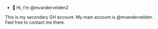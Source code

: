 - 👋 Hi, I’m @mvandervelden2

This is my secondary GH account. My main account is @mvandervelden. Feel free to contact me there.

<!---
mvandervelden2/mvandervelden2 is a ✨ special ✨ repository because its `README.md` (this file) appears on your GitHub profile.
You can click the Preview link to take a look at your changes.
--->
